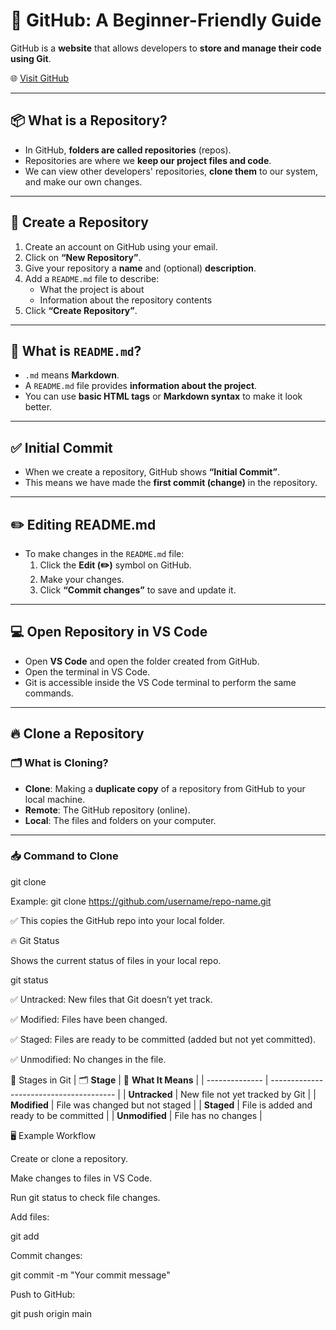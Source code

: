 # 🐙 GitHub: A Beginner-Friendly Guide  

GitHub is a **website** that allows developers to **store and manage their code using Git**.  

🌐 [Visit GitHub](https://github.com)  

---

## 📦 What is a Repository?  

- In GitHub, **folders are called repositories** (repos).  
- Repositories are where we **keep our project files and code**.  
- We can view other developers' repositories, **clone them** to our system, and make our own changes.  

---

## 📝 Create a Repository  

1. Create an account on GitHub using your email.  
2. Click on **“New Repository”**.  
3. Give your repository a **name** and (optional) **description**.  
4. Add a `README.md` file to describe:  
   - What the project is about  
   - Information about the repository contents  
5. Click **“Create Repository”**.  

---

## 📄 What is `README.md`?  

- `.md` means **Markdown**.  
- A `README.md` file provides **information about the project**.  
- You can use **basic HTML tags** or **Markdown syntax** to make it look better.  

---

## ✅ Initial Commit  

- When we create a repository, GitHub shows **“Initial Commit”**.  
- This means we have made the **first commit (change)** in the repository.  

---

## ✏️ Editing README.md  

- To make changes in the `README.md` file:  
  1. Click the **Edit (✏️)** symbol on GitHub.  
  2. Make your changes.  
  3. Click **“Commit changes”** to save and update it.  

---

## 💻 Open Repository in VS Code  

- Open **VS Code** and open the folder created from GitHub.  
- Open the terminal in VS Code.  
- Git is accessible inside the VS Code terminal to perform the same commands.  

---

## 🔥 Clone a Repository  

### 🗂️ What is Cloning?  

- **Clone**: Making a **duplicate copy** of a repository from GitHub to your local machine.  
- **Remote**: The GitHub repository (online).  
- **Local**: The files and folders on your computer.  

---

### 📥 Command to Clone  
git clone <GitHub-HTTPS-link>

Example:
git clone https://github.com/username/repo-name.git

✅ This copies the GitHub repo into your local folder.

🔥 Git Status

Shows the current status of files in your local repo.

git status

✅ Untracked: New files that Git doesn’t yet track.

✅ Modified: Files have been changed.

✅ Staged: Files are ready to be committed (added but not yet committed).

✅ Unmodified: No changes in the file.

🎨 Stages in Git
| 🗂️ **Stage**  | 📖 **What It Means**                    |
| -------------- | --------------------------------------- |
| **Untracked**  | New file not yet tracked by Git         |
| **Modified**   | File was changed but not staged         |
| **Staged**     | File is added and ready to be committed |
| **Unmodified** | File has no changes                     |

🖥️ Example Workflow

Create or clone a repository.

Make changes to files in VS Code.

Run git status to check file changes.

Add files:

git add <filename>

Commit changes:

git commit -m "Your commit message"

Push to GitHub:

git push origin main